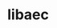 ---
title: "libaec"
layout: cache
categories: [package, develop-2024-08-04]
meta: {"versions": ["1.0.6"], "compilers": ["cce@=15.0.1", "gcc@=10.3.0", "gcc@=11.1.0", "gcc@=11.4.0", "gcc@=12.3.0", "gcc@=7.3.1", "gcc@=9.4.0", "intel@=2021.10.0", "msvc@=19.39.33523", "oneapi@=2024.2.0"], "oss": ["amzn2", "rhel8", "sle_hpc15", "ubuntu20.04", "ubuntu22.04", "windows10.0.20348"], "platforms": ["linux", "windows"], "targets": ["aarch64", "neoverse_n1", "neoverse_v1", "neoverse_v2", "ppc64le", "x86_64", "x86_64_v3", "x86_64_v4", "zen4"], "stacks": ["aws-isc", "aws-isc-aarch64", "aws-pcluster-neoverse_v1", "aws-pcluster-x86_64_v4", "data-vis-sdk", "e4s-cray-rhel", "e4s-cray-sles", "e4s-neoverse-v2", "e4s-neoverse_v1", "e4s-oneapi", "e4s-power", "e4s-rocm-external", "root", "windows-vis"], "num_specs": 17, "num_specs_by_stack": {"aws-isc-aarch64": 2, "root": 17, "aws-pcluster-neoverse_v1": 2, "aws-isc": 1, "aws-pcluster-x86_64_v4": 2, "e4s-cray-rhel": 1, "e4s-cray-sles": 1, "e4s-power": 1, "data-vis-sdk": 2, "e4s-neoverse_v1": 1, "e4s-neoverse-v2": 1, "e4s-rocm-external": 1, "e4s-oneapi": 1, "windows-vis": 1}}
spec_details: [{"hash": "wd3m7ohjbji2wvvbg6vomc7ymbbonxt6", "compiler": "gcc@=7.3.1", "versions": ["1.0.6"], "os": "amzn2", "platform": "linux", "target": "aarch64", "variants": ["build_system=cmake", "build_type=Release", "generator=make", "~ipo", "+shared"], "stacks": ["aws-isc-aarch64", "root"], "size": "-", "tarball": "https://binaries.spack.io/releases/develop-2024-08-04/build_cache/linux-amzn2-aarch64/gcc-7.3.1/libaec-1.0.6/linux-amzn2-aarch64-gcc-7.3.1-libaec-1.0.6-wd3m7ohjbji2wvvbg6vomc7ymbbonxt6.spack"}, {"hash": "pxcl7hon6ccftdwik7jgjruxu7d7rdjb", "compiler": "gcc@=12.3.0", "versions": ["1.0.6"], "os": "amzn2", "platform": "linux", "target": "neoverse_n1", "variants": ["build_system=cmake", "build_type=Release", "generator=make", "~ipo", "+shared"], "stacks": ["root", "aws-pcluster-neoverse_v1"], "size": "-", "tarball": "https://binaries.spack.io/releases/develop-2024-08-04/build_cache/linux-amzn2-neoverse_n1/gcc-12.3.0/libaec-1.0.6/linux-amzn2-neoverse_n1-gcc-12.3.0-libaec-1.0.6-pxcl7hon6ccftdwik7jgjruxu7d7rdjb.spack"}, {"hash": "hwyuo5wb3w4imke4s2e7r3njbgzc5smq", "compiler": "gcc@=7.3.1", "versions": ["1.0.6"], "os": "amzn2", "platform": "linux", "target": "neoverse_n1", "variants": ["build_system=cmake", "build_type=Release", "generator=make", "~ipo", "+shared"], "stacks": ["aws-isc-aarch64", "root"], "size": "-", "tarball": "https://binaries.spack.io/releases/develop-2024-08-04/build_cache/linux-amzn2-neoverse_n1/gcc-7.3.1/libaec-1.0.6/linux-amzn2-neoverse_n1-gcc-7.3.1-libaec-1.0.6-hwyuo5wb3w4imke4s2e7r3njbgzc5smq.spack"}, {"hash": "tukrfkygbavdxpijl77hxgg2rfdhojmb", "compiler": "gcc@=12.3.0", "versions": ["1.0.6"], "os": "amzn2", "platform": "linux", "target": "neoverse_v1", "variants": ["build_system=cmake", "build_type=Release", "generator=make", "~ipo", "+shared"], "stacks": ["root", "aws-pcluster-neoverse_v1"], "size": "-", "tarball": "https://binaries.spack.io/releases/develop-2024-08-04/build_cache/linux-amzn2-neoverse_v1/gcc-12.3.0/libaec-1.0.6/linux-amzn2-neoverse_v1-gcc-12.3.0-libaec-1.0.6-tukrfkygbavdxpijl77hxgg2rfdhojmb.spack"}, {"hash": "7mv5csavd7d5tnex6x2rykbmztbvjw2v", "compiler": "gcc@=7.3.1", "versions": ["1.0.6"], "os": "amzn2", "platform": "linux", "target": "x86_64_v3", "variants": ["build_system=cmake", "build_type=Release", "generator=make", "~ipo", "+shared"], "stacks": ["root", "aws-isc"], "size": "-", "tarball": "https://binaries.spack.io/releases/develop-2024-08-04/build_cache/linux-amzn2-x86_64_v3/gcc-7.3.1/libaec-1.0.6/linux-amzn2-x86_64_v3-gcc-7.3.1-libaec-1.0.6-7mv5csavd7d5tnex6x2rykbmztbvjw2v.spack"}, {"hash": "tc6eg5hrzv5qgzuuio5sn7uqwlnqwu5e", "compiler": "intel@=2021.10.0", "versions": ["1.0.6"], "os": "amzn2", "platform": "linux", "target": "x86_64_v3", "variants": ["build_system=cmake", "build_type=Release", "generator=make", "~ipo", "+shared"], "stacks": ["root", "aws-pcluster-x86_64_v4"], "size": "-", "tarball": "https://binaries.spack.io/releases/develop-2024-08-04/build_cache/linux-amzn2-x86_64_v3/intel-2021.10.0/libaec-1.0.6/linux-amzn2-x86_64_v3-intel-2021.10.0-libaec-1.0.6-tc6eg5hrzv5qgzuuio5sn7uqwlnqwu5e.spack"}, {"hash": "53ieqocilfiqifrpeq6wn22o44dwhw67", "compiler": "intel@=2021.10.0", "versions": ["1.0.6"], "os": "amzn2", "platform": "linux", "target": "x86_64_v4", "variants": ["build_system=cmake", "build_type=Release", "generator=make", "~ipo", "+shared"], "stacks": ["root", "aws-pcluster-x86_64_v4"], "size": "-", "tarball": "https://binaries.spack.io/releases/develop-2024-08-04/build_cache/linux-amzn2-x86_64_v4/intel-2021.10.0/libaec-1.0.6/linux-amzn2-x86_64_v4-intel-2021.10.0-libaec-1.0.6-53ieqocilfiqifrpeq6wn22o44dwhw67.spack"}, {"hash": "5snyoaiwgn6zfl756wnx6txulebvlpen", "compiler": "cce@=15.0.1", "versions": ["1.0.6"], "os": "rhel8", "platform": "linux", "target": "zen4", "variants": ["build_system=cmake", "build_type=Release", "generator=make", "~ipo", "+shared"], "stacks": ["root", "e4s-cray-rhel"], "size": "-", "tarball": "https://binaries.spack.io/releases/develop-2024-08-04/build_cache/linux-rhel8-zen4/cce-15.0.1/libaec-1.0.6/linux-rhel8-zen4-cce-15.0.1-libaec-1.0.6-5snyoaiwgn6zfl756wnx6txulebvlpen.spack"}, {"hash": "sc47h32aypvvlnk2m2sosxwfrdxpouut", "compiler": "gcc@=10.3.0", "versions": ["1.0.6"], "os": "sle_hpc15", "platform": "linux", "target": "x86_64_v4", "variants": ["build_system=cmake", "build_type=Release", "generator=make", "~ipo", "+shared"], "stacks": ["root", "e4s-cray-sles"], "size": "-", "tarball": "https://binaries.spack.io/releases/develop-2024-08-04/build_cache/linux-sle_hpc15-x86_64_v4/gcc-10.3.0/libaec-1.0.6/linux-sle_hpc15-x86_64_v4-gcc-10.3.0-libaec-1.0.6-sc47h32aypvvlnk2m2sosxwfrdxpouut.spack"}, {"hash": "zstxukuilxvfctqqtd42mrjeah3tuf6v", "compiler": "gcc@=9.4.0", "versions": ["1.0.6"], "os": "ubuntu20.04", "platform": "linux", "target": "ppc64le", "variants": ["build_system=cmake", "build_type=Release", "generator=make", "~ipo", "+shared"], "stacks": ["root", "e4s-power"], "size": "-", "tarball": "https://binaries.spack.io/releases/develop-2024-08-04/build_cache/linux-ubuntu20.04-ppc64le/gcc-9.4.0/libaec-1.0.6/linux-ubuntu20.04-ppc64le-gcc-9.4.0-libaec-1.0.6-zstxukuilxvfctqqtd42mrjeah3tuf6v.spack"}, {"hash": "zwt4i6dtfabrjriyoh4htygbolxtqk5x", "compiler": "gcc@=11.1.0", "versions": ["1.0.6"], "os": "ubuntu20.04", "platform": "linux", "target": "x86_64_v3", "variants": ["build_system=cmake", "build_type=Release", "generator=make", "~ipo", "+shared"], "stacks": ["root", "data-vis-sdk"], "size": "-", "tarball": "https://binaries.spack.io/releases/develop-2024-08-04/build_cache/linux-ubuntu20.04-x86_64_v3/gcc-11.1.0/libaec-1.0.6/linux-ubuntu20.04-x86_64_v3-gcc-11.1.0-libaec-1.0.6-zwt4i6dtfabrjriyoh4htygbolxtqk5x.spack"}, {"hash": "ycggjhyognuehw6rmglrghyea7akw654", "compiler": "gcc@=11.1.0", "versions": ["1.0.6"], "os": "ubuntu20.04", "platform": "linux", "target": "x86_64_v3", "variants": ["build_system=cmake", "build_type=Release", "generator=make", "~ipo", "+shared"], "stacks": ["root", "data-vis-sdk"], "size": "-", "tarball": "https://binaries.spack.io/releases/develop-2024-08-04/build_cache/linux-ubuntu20.04-x86_64_v3/gcc-11.1.0/libaec-1.0.6/linux-ubuntu20.04-x86_64_v3-gcc-11.1.0-libaec-1.0.6-ycggjhyognuehw6rmglrghyea7akw654.spack"}, {"hash": "gvnts6qltu6mwp54jr5rbitycoludaxk", "compiler": "gcc@=11.4.0", "versions": ["1.0.6"], "os": "ubuntu22.04", "platform": "linux", "target": "neoverse_v1", "variants": ["build_system=cmake", "build_type=Release", "generator=make", "~ipo", "+shared"], "stacks": ["e4s-neoverse_v1", "root"], "size": "-", "tarball": "https://binaries.spack.io/releases/develop-2024-08-04/build_cache/linux-ubuntu22.04-neoverse_v1/gcc-11.4.0/libaec-1.0.6/linux-ubuntu22.04-neoverse_v1-gcc-11.4.0-libaec-1.0.6-gvnts6qltu6mwp54jr5rbitycoludaxk.spack"}, {"hash": "xud7r3tyrchlf2pekoailvh3b4k5qhon", "compiler": "gcc@=11.4.0", "versions": ["1.0.6"], "os": "ubuntu22.04", "platform": "linux", "target": "neoverse_v2", "variants": ["build_system=cmake", "build_type=Release", "generator=make", "~ipo", "+shared"], "stacks": ["e4s-neoverse-v2", "root"], "size": "-", "tarball": "https://binaries.spack.io/releases/develop-2024-08-04/build_cache/linux-ubuntu22.04-neoverse_v2/gcc-11.4.0/libaec-1.0.6/linux-ubuntu22.04-neoverse_v2-gcc-11.4.0-libaec-1.0.6-xud7r3tyrchlf2pekoailvh3b4k5qhon.spack"}, {"hash": "mdtg27rho5gffvp62txvppcgavb64kzi", "compiler": "gcc@=11.4.0", "versions": ["1.0.6"], "os": "ubuntu22.04", "platform": "linux", "target": "x86_64_v3", "variants": ["build_system=cmake", "build_type=Release", "generator=make", "~ipo", "+shared"], "stacks": ["root", "e4s-rocm-external"], "size": "-", "tarball": "https://binaries.spack.io/releases/develop-2024-08-04/build_cache/linux-ubuntu22.04-x86_64_v3/gcc-11.4.0/libaec-1.0.6/linux-ubuntu22.04-x86_64_v3-gcc-11.4.0-libaec-1.0.6-mdtg27rho5gffvp62txvppcgavb64kzi.spack"}, {"hash": "iknlnshddj5s6tqdv6kdquzskypfrlpn", "compiler": "oneapi@=2024.2.0", "versions": ["1.0.6"], "os": "ubuntu22.04", "platform": "linux", "target": "x86_64_v3", "variants": ["build_system=cmake", "build_type=Release", "generator=make", "~ipo", "+shared"], "stacks": ["root", "e4s-oneapi"], "size": "-", "tarball": "https://binaries.spack.io/releases/develop-2024-08-04/build_cache/linux-ubuntu22.04-x86_64_v3/oneapi-2024.2.0/libaec-1.0.6/linux-ubuntu22.04-x86_64_v3-oneapi-2024.2.0-libaec-1.0.6-iknlnshddj5s6tqdv6kdquzskypfrlpn.spack"}, {"hash": "be4mal3yohx4mxhnasv3bj75fo7jxhsp", "compiler": "msvc@=19.39.33523", "versions": ["1.0.6"], "os": "windows10.0.20348", "platform": "windows", "target": "x86_64", "variants": ["build_system=cmake", "build_type=Release", "generator=ninja", "~ipo", "+shared"], "stacks": ["windows-vis", "root"], "size": "-", "tarball": "https://binaries.spack.io/releases/develop-2024-08-04/build_cache/windows-windows10.0.20348-x86_64/msvc-19.39.33523/libaec-1.0.6/windows-windows10.0.20348-x86_64-msvc-19.39.33523-libaec-1.0.6-be4mal3yohx4mxhnasv3bj75fo7jxhsp.spack"}]
---